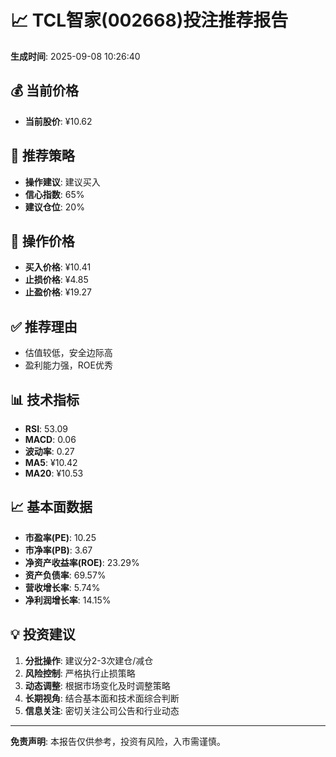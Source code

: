 # 📈 TCL智家(002668)投注推荐报告

**生成时间**: 2025-09-08 10:26:40

## 💰 当前价格
- **当前股价**: ¥10.62

## 🎯 推荐策略
- **操作建议**: 建议买入
- **信心指数**: 65%
- **建议仓位**: 20%

## 💸 操作价格
- **买入价格**: ¥10.41
- **止损价格**: ¥4.85
- **止盈价格**: ¥19.27

## ✅ 推荐理由
- 估值较低，安全边际高
- 盈利能力强，ROE优秀

## 📊 技术指标
- **RSI**: 53.09
- **MACD**: 0.06
- **波动率**: 0.27
- **MA5**: ¥10.42
- **MA20**: ¥10.53

## 📈 基本面数据
- **市盈率(PE)**: 10.25
- **市净率(PB)**: 3.67
- **净资产收益率(ROE)**: 23.29%
- **资产负债率**: 69.57%
- **营收增长率**: 5.74%
- **净利润增长率**: 14.15%

## 💡 投资建议
1. **分批操作**: 建议分2-3次建仓/减仓
2. **风险控制**: 严格执行止损策略
3. **动态调整**: 根据市场变化及时调整策略
4. **长期视角**: 结合基本面和技术面综合判断
5. **信息关注**: 密切关注公司公告和行业动态

---
**免责声明**: 本报告仅供参考，投资有风险，入市需谨慎。
